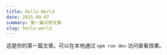 ```yaml
---
title: Hello World
date: 2025-09-07
summary: 第一篇示例文章
slug: hello-world
---
```


这是你的第一篇文章。可以在本地通过 `npm run dev` 访问查看效果。